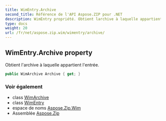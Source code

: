 ```yaml
---
title: WimEntry.Archive
second_title: Référence de l'API Aspose.ZIP pour .NET
description: WimEntry propriété. Obtient larchive à laquelle appartient lentrée.
type: docs
weight: 20
url: /fr/net/aspose.zip.wim/wimentry/archive/
---
```

## WimEntry.Archive property

Obtient l'archive à laquelle appartient l'entrée.

```csharp
public WimArchive Archive { get; }
```

### Voir également

* class [WimArchive](../../wimarchive/)
* class [WimEntry](../)
* espace de noms [Aspose.Zip.Wim](../../wimentry/)
* Assemblée [Aspose.Zip](../../../)


